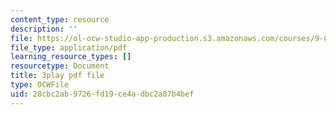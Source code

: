 ```yaml
---
content_type: resource
description: ''
file: https://ol-ocw-studio-app-production.s3.amazonaws.com/courses/9-00sc-introduction-to-psychology-fall-2011/28cbc2ab9726fd19ce4adbc2a07b4bef_v4ur5mna060.pdf
file_type: application/pdf
learning_resource_types: []
resourcetype: Document
title: 3play pdf file
type: OCWFile
uid: 28cbc2ab-9726-fd19-ce4a-dbc2a07b4bef
---
```


